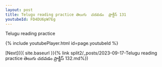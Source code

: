 ```yaml
---
layout: post
title: Telugu reading practice తెలుగు  చదవడం  ప్రాక్టీస్ 131
youtubeId: FD4DU6pW7Eg
---
```

 
 
Telugu reading practice
 
 
 
 
 


{% include youtubePlayer.html id=page.youtubeId %}
 
[Next]({{ site.baseurl }}{% link  split2/_posts/2023-09-17-Telugu reading practice తెలుగు  చదవడం  ప్రాక్టీస్ 132.md%})
 
